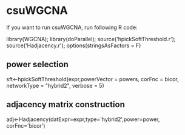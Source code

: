 # csuWGCNA
If you want to run csuWGCNA, run following R code:

library(WGCNA); 
library(doParallel);
source('hpickSoftThreshold.r');
source('Hadjacency.r');
options(stringsAsFactors = F)

## power selection
sft<-hpickSoftThreshold(expr,powerVector = powers, corFnc = bicor, networkType = "hybrid2", verbose = 5)

## adjacency matrix construction
adj<-Hadjacency(datExpr=expr,type='hybrid2',power=power, corFnc='bicor')

